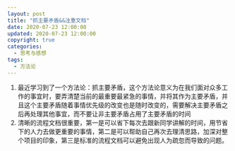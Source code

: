 ```yaml
---
layout: post
title: "抓主要矛盾&&注重文档"
date: 2020-07-23 12:00:00
updated: 2020-07-23 12:00:00
copyright: true
categories:
  - 思考与感想
tags:
  - 方法论
---
```


1. 最近学习到了一个方法论：抓主要矛盾，这个方法论意义为在我们面对众多工作的事宜时，要弄清楚当前的最重要最紧急的事情，并将其作为主要矛盾，并且这个主要矛盾随着事情优先级的改变也是随时改变的，需要解决主要矛盾之后再处理其他事宜，而不要让非主要矛盾占用了主要矛盾的时间
2. 清晰的流程文档很重要，第一是可以省下每次去跟新同学讲解的时间，用节省下的人力去做更重要的事情，第二是可以帮助自己再次去理清思路，加深对整个项目的印象，第三是标准的流程文档可以避免出现人为疏忽而导致的问题。